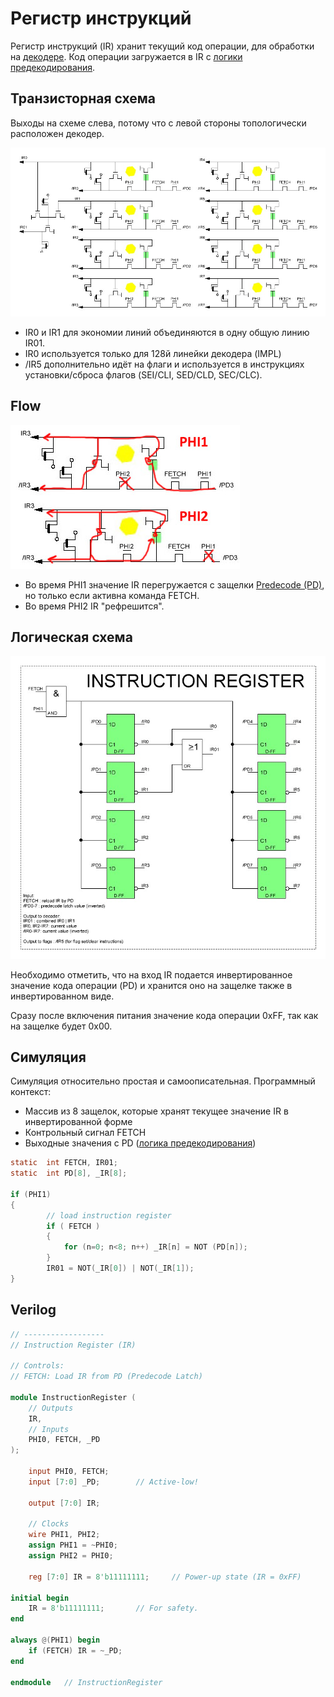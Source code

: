 # Регистр инструкций

Регистр инструкций (IR) хранит текущий код операции, для обработки на [декодере](decoder.md). Код операции загружается в IR с [логики предекодирования](predecode.md).

## Транзисторная схема

Выходы на схеме слева, потому что с левой стороны топологически расположен декодер.

![ir_nice](/BreakingNESWiki/imgstore/ir_nice.jpg)

- IR0 и IR1 для экономии линий объединяются в одну общую линию IR01.
- IR0 используется только для 128й линейки декодера (IMPL)
- /IR5 дополнительно идёт на флаги и используется в инструкциях установки/сброса флагов (SEI/CLI, SED/CLD, SEC/CLC).

## Flow

![ir_flow](/BreakingNESWiki/imgstore/ir_flow.jpg)

- Во время PHI1 значение IR перегружается с защелки [Predecode (PD)](predecode.md), но только если активна команда FETCH.
- Во время PHI2 IR "рефрешится".

## Логическая схема

![ir_logic](/BreakingNESWiki/imgstore/ir_logic.jpg)

Необходимо отметить, что на вход IR подается инвертированное значение кода операции (PD) и хранится оно на защелке также в инвертированном виде.

Сразу после включения питания значение кода операции 0xFF, так как на защелке будет 0x00.

## Симуляция

Симуляция относительно простая и самоописательная. Программный контекст:
- Массив из 8 защелок, которые хранят текущее значение IR в инвертированной форме
- Контрольный сигнал FETCH
- Выходные значения с PD ([логика предекодирования](predecode.md))

```c
static  int FETCH, IR01;
static  int PD[8], _IR[8];

if (PHI1)
{
        // load instruction register
        if ( FETCH )
        {
            for (n=0; n<8; n++) _IR[n] = NOT (PD[n]);
        }
        IR01 = NOT(_IR[0]) | NOT(_IR[1]);
}
```

## Verilog

```verilog
// ------------------
// Instruction Register (IR)

// Controls:
// FETCH: Load IR from PD (Predecode Latch)

module InstructionRegister (
    // Outputs
    IR,
    // Inputs
    PHI0, FETCH, _PD
);

    input PHI0, FETCH;
    input [7:0] _PD;        // Active-low!

    output [7:0] IR;

    // Clocks
    wire PHI1, PHI2;
    assign PHI1 = ~PHI0;
    assign PHI2 = PHI0;

    reg [7:0] IR = 8'b11111111;     // Power-up state (IR = 0xFF)

initial begin
    IR = 8'b11111111;       // For safety.
end

always @(PHI1) begin
    if (FETCH) IR = ~_PD;
end

endmodule   // InstructionRegister
```
